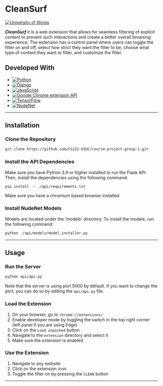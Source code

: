 # CleanSurf

[![University of Illinois](https://img.shields.io/badge/University%20of%20Illinois-orange.svg)](https://illinois.edu)

___CleanSurf___ it is a web extension that allows for seamless filtering of explicit content to prevent such interactions and create a better overall browsing experience. The extension has a control panel where users can toggle the filter on and off, select how strict they want the filter to be, choose what type of content they want to filter, and customize the filter.

## Developed With

* [![Python](https://img.shields.io/badge/Python-3776AB.svg?style=flat&logo=python&logoColor=white)](https://www.python.org/)
* [![Django](https://img.shields.io/badge/Django-092E20.svg?style=flat&logo=django&logoColor=white)](https://www.djangoproject.com/)
* [![JavaScript](https://img.shields.io/badge/JavaScript-F7DF1E.svg?style=flat&logo=javascript&logoColor=black)](https://www.javascript.com/)
* [![Google Chrome extension API](https://img.shields.io/badge/Google%20Chrome%20extension%20API-4285F4.svg?style=flat&logo=google-chrome&logoColor=white)](https://developer.chrome.com/extensions)
* [![TensorFlow](https://img.shields.io/badge/TensorFlow-FF6F00.svg?style=flat&logo=tensorflow&logoColor=white)](https://www.tensorflow.org/)
* [![NudeNet](https://img.shields.io/badge/NudeNet-pink.svg?style=flat&logo=github&logoColor=gray)](https://github.com/notAI-tech/NudeNet)

***

## Installation
<!-- create a list of steps to install the extension. Headlines in bold -->

### Clone the Repository

```bash
git clone https://github.com/CS222-UIUC/course-project-group-1.git
```

### Install the API Dependencies

Make sure you have Python 3.9 or higher installed to run the Flask API. Then, install the dependencies using the following command:

```bash
pip install -r ./api/requirements.txt
```

Make sure you have a chromium based browser installed.

### Install NudeNet Models

Models are located under the 'models' directory. To install the models, run the following command:

```bash
python ./api/models/model_installer.py
```

***

## Usage
<!-- create a list of steps to use the extension. Headlines in bold -->

### Run the Server

```bash
python api/api.py
```

Note that the server is using port 5000 by default. If you want to change the port, you can do so by editing the `api/api.py` file.

### Load the Extension

1. On your browser, go to `chrome://extensions/`
2. Enable developer mode by toggling the switch in the top right corner (left panel if you are using Edge)
3. Click on the `Load unpacked` button
4. Navigate to the `extension` directory and select it
5. Make sure the extension is enabled

### Use the Extension

1. Navigate to any website
2. Click on the extension icon
3. Toggle the filter on by pressing the `CLEAN` button

***
